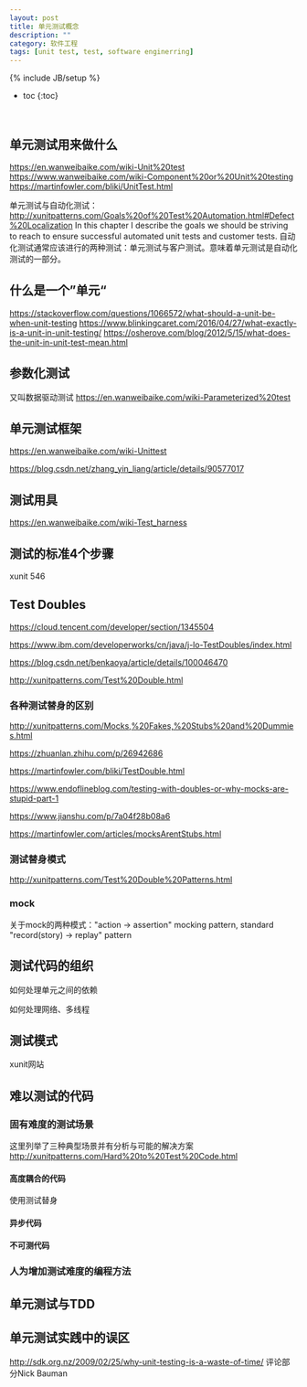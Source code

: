 ```yaml
---
layout: post
title: 单元测试概念
description: ""
category: 软件工程
tags: [unit test, test, software enginerring]
---
```

{% include JB/setup %}

* toc
{:toc}

<br />



## 单元测试用来做什么
https://en.wanweibaike.com/wiki-Unit%20test
https://www.wanweibaike.com/wiki-Component%20or%20Unit%20testing
https://martinfowler.com/bliki/UnitTest.html

单元测试与自动化测试：
http://xunitpatterns.com/Goals%20of%20Test%20Automation.html#Defect%20Localization
In this chapter I describe the goals we should be striving to reach to ensure successful automated unit tests and customer tests. 
自动化测试通常应该进行的两种测试：单元测试与客户测试。意味着单元测试是自动化测试的一部分。


## 什么是一个”单元“

https://stackoverflow.com/questions/1066572/what-should-a-unit-be-when-unit-testing
https://www.blinkingcaret.com/2016/04/27/what-exactly-is-a-unit-in-unit-testing/
https://osherove.com/blog/2012/5/15/what-does-the-unit-in-unit-test-mean.html
## 参数化测试
又叫数据驱动测试
https://en.wanweibaike.com/wiki-Parameterized%20test


## 单元测试框架

https://en.wanweibaike.com/wiki-Unittest

https://blog.csdn.net/zhang_yin_liang/article/details/90577017

## 测试用具

https://en.wanweibaike.com/wiki-Test_harness

## 测试的标准4个步骤

xunit 546

## Test Doubles

https://cloud.tencent.com/developer/section/1345504

https://www.ibm.com/developerworks/cn/java/j-lo-TestDoubles/index.html

https://blog.csdn.net/benkaoya/article/details/100046470

http://xunitpatterns.com/Test%20Double.html

### 各种测试替身的区别

http://xunitpatterns.com/Mocks,%20Fakes,%20Stubs%20and%20Dummies.html

https://zhuanlan.zhihu.com/p/26942686

https://martinfowler.com/bliki/TestDouble.html

https://www.endoflineblog.com/testing-with-doubles-or-why-mocks-are-stupid-part-1

https://www.jianshu.com/p/7a04f28b08a6

https://martinfowler.com/articles/mocksArentStubs.html

### 测试替身模式

http://xunitpatterns.com/Test%20Double%20Patterns.html

### mock
关于mock的两种模式："action -> assertion" mocking pattern, standard "record(story) -> replay" pattern


## 测试代码的组织


如何处理单元之间的依赖

如何处理网络、多线程

## 测试模式

xunit网站

## 难以测试的代码

### 固有难度的测试场景

这里列举了三种典型场景并有分析与可能的解决方案
http://xunitpatterns.com/Hard%20to%20Test%20Code.html

####  高度耦合的代码

使用测试替身

#### 异步代码

#### 不可测代码

### 人为增加测试难度的编程方法


## 单元测试与TDD


## 单元测试实践中的误区

http://sdk.org.nz/2009/02/25/why-unit-testing-is-a-waste-of-time/ 评论部分Nick Bauman